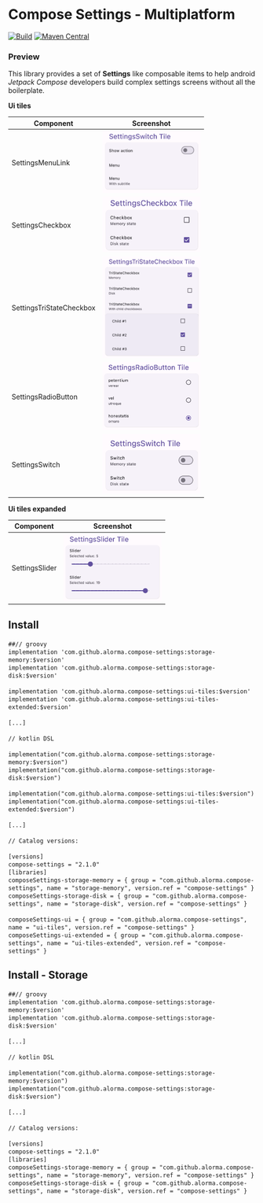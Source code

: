 # Compose Settings - Multiplatform

[![Build](https://github.com/alorma/Compose-Settings/actions/workflows/main.yml/badge.svg)](https://github.com/alorma/Compose-Settings/actions/workflows/main.yml)
[![Maven Central](https://img.shields.io/maven-central/v/com.github.alorma.compose-settings/ui-tiles.svg)](https://search.maven.org/search?q=g:%22com.github.alorma.compse-settings%22%20AND%20a:%22ui-tiles%22)

### Preview

This library provides a set of **Settings** like composable items to help android *Jetpack Compose*
developers build complex settings screens without all the boilerplate.

**Ui tiles**

| Component                | Screenshot                                                                       |
|--------------------------|----------------------------------------------------------------------------------|
| SettingsMenuLink         | <img width="200" alt="menu.png" src="docs/art/menu.png" />                       |
| SettingsCheckbox         | <img width="200" alt="checkbox.png" src="docs/art/checkbox.png" />               |
| SettingsTriStateCheckbox | <img width="200" alt="triState-checkbox" src="docs/art/triState-checkbox.png" /> |
| SettingsRadioButton      | <img width="200" alt="radiobutton.png" src="docs/art/radiobutton.png" />         |
| SettingsSwitch           | <img width="200" alt="switch.png" src="docs/art/switch.png" />                   |


**Ui tiles expanded**

| Component                | Screenshot                                                                       |
|--------------------------|----------------------------------------------------------------------------------|
| SettingsSlider           | <img width="200" alt="switch.png" src="docs/art/slider.png" />                   |

## Install

```
##// groovy
implementation 'com.github.alorma.compose-settings:storage-memory:$version'
implementation 'com.github.alorma.compose-settings:storage-disk:$version'

implementation 'com.github.alorma.compose-settings:ui-tiles:$version'
implementation 'com.github.alorma.compose-settings:ui-tiles-extended:$version'

[...]

// kotlin DSL

implementation("com.github.alorma.compose-settings:storage-memory:$version")
implementation("com.github.alorma.compose-settings:storage-disk:$version")

implementation("com.github.alorma.compose-settings:ui-tiles:$version")
implementation("com.github.alorma.compose-settings:ui-tiles-extended:$version")

[...]

// Catalog versions:

[versions]
compose-settings = "2.1.0"
[libraries]
composeSettings-storage-memory = { group = "com.github.alorma.compose-settings", name = "storage-memory", version.ref = "compose-settings" }
composeSettings-storage-disk = { group = "com.github.alorma.compose-settings", name = "storage-disk", version.ref = "compose-settings" }

composeSettings-ui = { group = "com.github.alorma.compose-settings", name = "ui-tiles", version.ref = "compose-settings" }
composeSettings-ui-extended = { group = "com.github.alorma.compose-settings", name = "ui-tiles-extended", version.ref = "compose-settings" }
```

## Install - Storage

```
##// groovy
implementation 'com.github.alorma.compose-settings:storage-memory:$version'
implementation 'com.github.alorma.compose-settings:storage-disk:$version'

[...]

// kotlin DSL

implementation("com.github.alorma.compose-settings:storage-memory:$version")
implementation("com.github.alorma.compose-settings:storage-disk:$version")

[...]

// Catalog versions:

[versions]
compose-settings = "2.1.0"
[libraries]
composeSettings-storage-memory = { group = "com.github.alorma.compose-settings", name = "storage-memory", version.ref = "compose-settings" }
composeSettings-storage-disk = { group = "com.github.alorma.compose-settings", name = "storage-disk", version.ref = "compose-settings" }
```
